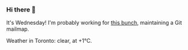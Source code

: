 ### Hi there :wave:

It's Wednesday! I'm probably working for [this bunch](https://github.com/kohofinancial), maintaining a Git mailmap.

Weather in Toronto: clear, at +1°C.
